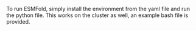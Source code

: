 To run ESMFold, simply install the environment from the yaml file and run the python file. This works on the cluster as well, an example bash file is provided. 
